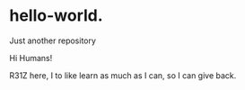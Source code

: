 # hello-world.
Just another repository

Hi Humans!

R31Z here, I to like learn as much as I can, so I can give back.

